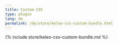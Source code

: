 ```yaml
---
title: Custom CSS
type: plugin
lang: de
permalink: /de/store/keleo-css-custom-bundle.html
---
```


{% include store/keleo-css-custom-bundle.md %}
